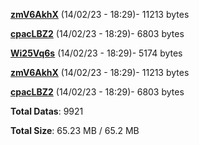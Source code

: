 [**zmV6AkhX**](/data/zmV6AkhX.txt) (14/02/23 - 18:29)- 11213 bytes

[**cpacLBZ2**](/data/cpacLBZ2.txt) (14/02/23 - 18:29)- 6803 bytes

[**Wi25Vq6s**](/data/Wi25Vq6s.txt) (14/02/23 - 18:29)- 5174 bytes

[**zmV6AkhX**](/data/zmV6AkhX.txt) (14/02/23 - 18:29)- 11213 bytes

[**cpacLBZ2**](/data/cpacLBZ2.txt) (14/02/23 - 18:29)- 6803 bytes

**Total Datas**: 9921

**Total Size**: 65.23 MB / 65.2 MB